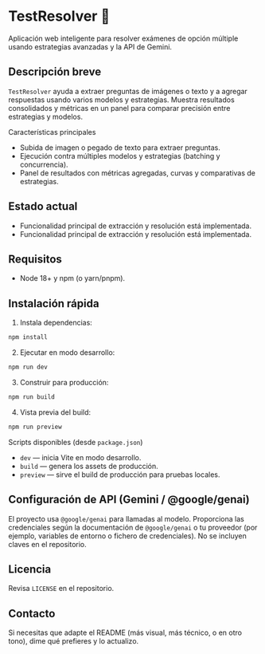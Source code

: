 # TestResolver 🚀

Aplicación web inteligente para resolver exámenes de opción múltiple usando estrategias avanzadas y la API de Gemini.

Descripción breve
------------------
`TestResolver` ayuda a extraer preguntas de imágenes o texto y a agregar respuestas usando varios modelos y estrategias. Muestra resultados consolidados y métricas en un panel para comparar precisión entre estrategias y modelos.

Características principales
- Subida de imagen o pegado de texto para extraer preguntas.
- Ejecución contra múltiples modelos y estrategias (batching y concurrencia).
- Panel de resultados con métricas agregadas, curvas y comparativas de estrategias.

Estado actual
------------
- Funcionalidad principal de extracción y resolución está implementada.
 - Funcionalidad principal de extracción y resolución está implementada.

Requisitos
----------
- Node 18+ y npm (o yarn/pnpm).

Instalación rápida
------------------
1. Instala dependencias:

```powershell
npm install
```

2. Ejecutar en modo desarrollo:

```powershell
npm run dev
```

3. Construir para producción:

```powershell
npm run build
```

4. Vista previa del build:

```powershell
npm run preview
```

Scripts disponibles (desde `package.json`)
- `dev` — inicia Vite en modo desarrollo.
- `build` — genera los assets de producción.
- `preview` — sirve el build de producción para pruebas locales.

Configuración de API (Gemini / @google/genai)
-------------------------------------------
El proyecto usa `@google/genai` para llamadas al modelo. Proporciona las credenciales según la documentación de `@google/genai` o tu proveedor (por ejemplo, variables de entorno o fichero de credenciales). No se incluyen claves en el repositorio.

Licencia
--------
Revisa `LICENSE` en el repositorio.

Contacto
-------
Si necesitas que adapte el README (más visual, más técnico, o en otro tono), dime qué prefieres y lo actualizo.
